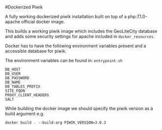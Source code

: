 #Dockerized Piwik

A fully working dockerized piwik installation built on top of a php:7.1.0-apache official docker image.

This builds a working piwik image which includes the GeoLiteCity database and adds some security settings for apache included in `docker_resources`.

Docker has to have the following environment variables present and a accessible database for piwik.

The environment variables can be found in:
`entrypoint.sh`

```
DB_HOST
DB_USER
DB_PASSWORD
DB_NAME
DB_TABLES_PREFIX
SITE_FQDN
PROXY_CLIENT_HEADERS
SALT
```

While building the docker image we should specify the piwik version as a build argument e.g.
```
docker build . --build-arg PIWIK_VERSION=3.0.3
```
